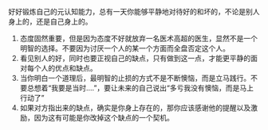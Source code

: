 好好锻炼自己的元认知能力，总有一天你能够平静地对待好的和坏的，不论是别人身上的，还是自己身上的。

1. 态度固然重要，但是因为态度不好就放弃一名医术高超的医生，显然不是一个明智的选择。不要因为讨厌一个人的某一个方面而全盘否定这个人。
2. 看见别人的好，同时也要正视自己的缺点，只有做到这一点，才能更平静的面对每个人的优点和缺点。
3. 当你明白一个道理后，最明智的止损的方式不是不断懊恼，而是立马践行。不要总想着“我要是当时....”，要让未来的自己说出“多亏我没有懊恼，而是马上行动了”
4. 如果对方指出来的缺点，确实是你身上存在的，那你应该感谢他的提醒以及激励，因为这有可能是你改掉这个缺点的一个契机。

